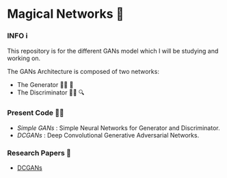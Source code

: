 # Magical Networks 🧙



### INFO ℹ️

This repository is for the different GANs model which I will be studying and working on.

The GANs Architecture is composed of two networks:

* The Generator 🧑‍🎨 🎨
* The Discriminator 👮‍♂️ 🔍



### Present Code 👨‍💻

* *Simple GANs* : Simple Neural Networks for Generator and Discriminator.
* *DCGANs* : Deep Convolutional Generative Adversarial Networks.



### Research Papers 📔

* [DCGANs](https://arxiv.org/abs/1511.06434)



